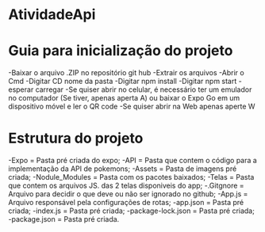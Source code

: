 # AtividadeApi

# Guia para inicialização do projeto

-Baixar o arquivo .ZIP no repositório git hub
-Extrair os arquivos
-Abrir o Cmd 
-Digitar CD nome da pasta
-Digitar npm install
-Digitar npm start 
-esperar carregar
-Se quiser abrir no celular, é necessário ter um emulador no computador (Se tiver, apenas aperta A) ou baixar o Expo Go em um dispositivo móvel e ler o QR code
-Se quiser abrir na Web apenas aperte W

# Estrutura do projeto
-Expo = Pasta pré criada do expo;
-API = Pasta que contem o código para a implementação da API de pokemons;
-Assets = Pasta de imagens pré criada;
-Nodule_Modules = Pasta com os pacotes baixados;
-Telas = Pasta que contem os arquivos JS. das 2 telas disponiveis do app;
-.Gitgnore = Arquivo para decidir o que deve ou não ser ignorado no github;
-App.js = Arquivo responsável pela configurações de rotas;
-app.json = Pasta pré criada;
-index.js = Pasta pré criada;
-package-lock.json = Pasta pré criada;
-package.json = Pasta pré criada.
